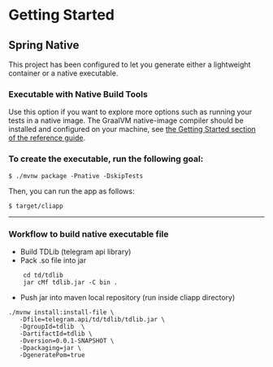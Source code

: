 # Getting Started

## Spring Native

This project has been configured to let you generate either a lightweight container or a native executable.


### Executable with Native Build Tools
Use this option if you want to explore more options such as running your tests in a native image.
The GraalVM native-image compiler should be installed and configured on your machine, see [the Getting Started section of the reference guide](https://docs.spring.io/spring-native/docs/0.12.1/reference/htmlsingle/#getting-started-native-build-tools).

### To create the executable, run the following goal:

```
$ ./mvnw package -Pnative -DskipTests
```

Then, you can run the app as follows:
```
$ target/cliapp
```
--------------
### Workflow to build native executable file
- Build TDLib (telegram api library)
- Pack .so file into jar
```
    cd td/tdlib
    jar cMf tdlib.jar -C bin .
```
- Push jar into maven local repository
  (run inside cliapp directory)
```
./mvnw install:install-file \
   -Dfile=telegram.api/td/tdlib/tdlib.jar \
   -DgroupId=tdlib  \
   -DartifactId=tdlib \
   -Dversion=0.0.1-SNAPSHOT \
   -Dpackaging=jar \ 
   -DgeneratePom=true
```
